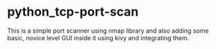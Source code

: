 # python_tcp-port-scan
This is a simple port scanner using nmap library and also adding some basic, novice level GUI inside it using kivy and integrating them.
